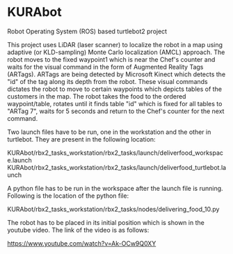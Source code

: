 # KURAbot
Robot Operating System (ROS) based turtlebot2 project

This project uses LiDAR (laser scanner) to localize the robot in a map using adaptive (or KLD-sampling) Monte Carlo localization (AMCL) approach. The robot moves to the fixed waypoint1 which is near the Chef's counter and waits for the visual command in the form of Augmented Reality Tags (ARTags). ARTags are being detected by Microsoft Kinect which detects the "id" of the tag along its depth from the robot. These visual commands dictates the robot to move to certain waypoints which depicts tables of the customers in the map. The robot takes the food to the ordered waypoint/table, rotates until it finds table "id" which is fixed for all tables to "ARTag 7", waits for 5 seconds and return to the Chef's counter for the next command.

Two launch files have to be run, one in the workstation and the other in turtlebot. They are present in the following location:

KURAbot/rbx2_tasks_workstation/rbx2_tasks/launch/deliverfood_workspace.launch
KURAbot/rbx2_tasks_workstation/rbx2_tasks/launch/deliverfood_turtlebot.launch

A python file has to be run in the workspace after the launch file is running. Following is the location of the python file:

KURAbot/rbx2_tasks_workstation/rbx2_tasks/nodes/delivering_food_10.py

The robot has to be placed in its initial position which is shown in the youtube video. The link of the video is as follows:

https://www.youtube.com/watch?v=Ak-OCw9Q0XY


